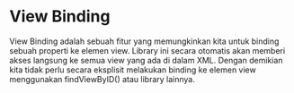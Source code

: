 # View Binding
View Binding adalah sebuah fitur yang memungkinkan kita untuk binding sebuah properti ke elemen view. Library ini secara otomatis akan memberi akses langsung ke semua view yang ada di dalam XML. Dengan demikian kita tidak perlu secara eksplisit melakukan binding ke elemen view menggunakan findViewByID() atau library lainnya.